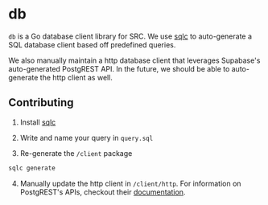 # db

`db` is a Go database client library for SRC. We use [sqlc](https://github.com/kyleconroy/sqlc) to auto-generate a SQL database client based off predefined queries.

We also manually maintain a http database client that leverages Supabase's auto-generated PostgREST API. In the future, we should be able to auto-generate the http client as well.

## Contributing

1. Install [sqlc](https://docs.sqlc.dev/en/stable/overview/install.html)

2. Write and name your query in `query.sql`

3. Re-generate the `/client` package

```bash
sqlc generate
```

4. Manually update the http client in `/client/http`. For information on PostgREST's APIs, checkout their [documentation](https://postgrest.org/en/stable/).
